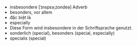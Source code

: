 
- insbesondere	[ˈɪnspɛʁˌzondɐə]	Adverb	
- besonders, vor allem	
- đặc biệt là	
- especially	
- Diese Form wird insbesondere in der Schriftsprache genutzt.	
- sonderlich (special), besonders (special, especially)	
- specialis (special)